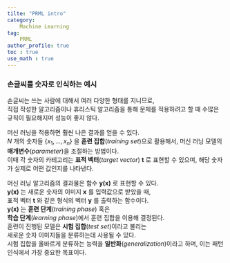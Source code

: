 ```yaml
---
tilte: "PRML intro"
category:
    Machine Learning
tag:
    PRML
author_profile: true
toc : true
use_math : true
---
```


### 손글씨를 숫자로 인식하는 예시
손글씨는 쓰는 사람에 대해서 여러 다양한 형태를 지니므로,  
직접 작성한 알고리즘이나 휴리스틱 알고리즘을 통해 문제를 적용하려고 할 때 수많은 규칙이 필요해지며 성능이 좋지 않다.   


머신 러닝을 적용하면 훨씬 나은 결과를 얻을 수 있다.   
_N_ 개의 숫자들 $\{x_1, ..., x_n\}$ 을 **훈련 집합**(_training set_)으로 활용해서, 머신 러닝 모델의 __매개변수__(_parameter_)을 조절하는 방법이다.   
이때 각 숫자의 카테고리는 __표적 벡터__(_target vector_) __t__ 로 표현할   수 있으며, 해당 숫자가 실제로 어떤 값인지를 나타낸다.  


머신 러닝 알고리즘의 결과물은 함수 __y(x)__ 로 표현할 수 있다.   
__y(x)__ 는 새로운 숫자의 이미지 __x__ 를 입력값으로 받았을 때,  
표적 벡터 __t__ 와 같은 형식의 벡터 __y__ 를 출력하는 함수이다.  
__y(x)__ 는 __훈련 단계__(_training phase_) 혹은  
__학습 단계__(_learning phase_)에서 훈련 집합을 이용해 결정된다.  
훈련이 진행된 모델은 __시험 집합__(_test set_)이라고 불리는  
새로운 숫자 이미지들을 분류하는데 사용될 수 있다.  
시험 집합을 올바르게 분류하는 능력을 __일반화__(_generalization_)이라고  하며, 이는 패턴 인식에서 가장 중요한 목표이다.
